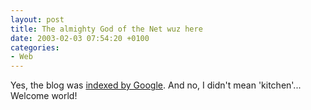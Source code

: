 ```yaml
---
layout: post
title: The almighty God of the Net wuz here
date: 2003-02-03 07:54:20 +0100
categories:
- Web
---
```

<p>Yes, the blog was <a href="http://www.google.com/search?q=kitsched">indexed by Google</a>. And no, I didn't mean 'kitchen'...<br />
Welcome world!</p>
